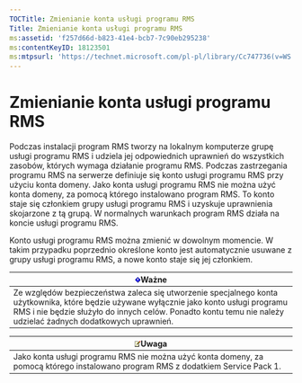 ```yaml
---
TOCTitle: Zmienianie konta usługi programu RMS
Title: Zmienianie konta usługi programu RMS
ms:assetid: 'f257d66d-b823-41e4-bcb7-7c90eb295238'
ms:contentKeyID: 18123501
ms:mtpsurl: 'https://technet.microsoft.com/pl-pl/library/Cc747736(v=WS.10)'
---
```


Zmienianie konta usługi programu RMS
====================================

Podczas instalacji program RMS tworzy na lokalnym komputerze grupę usługi programu RMS i udziela jej odpowiednich uprawnień do wszystkich zasobów, których wymaga działanie programu RMS. Podczas zastrzegania programu RMS na serwerze definiuje się konto usługi programu RMS przy użyciu konta domeny. Jako konta usługi programu RMS nie można użyć konta domeny, za pomocą którego instalowano program RMS. To konto staje się członkiem grupy usługi programu RMS i uzyskuje uprawnienia skojarzone z tą grupą. W normalnych warunkach program RMS działa na koncie usługi programu RMS.

Konto usługi programu RMS można zmienić w dowolnym momencie. W takim przypadku poprzednio określone konto jest automatycznie usuwane z grupy usługi programu RMS, a nowe konto staje się jej członkiem.

| ![](images/Cc747736.Important(WS.10).gif)Ważne                                                                                                                                                                               |
|-----------------------------------------------------------------------------------------------------------------------------------------------------------------------------------------------------------------------------------------------------------|
| Ze względów bezpieczeństwa zaleca się utworzenie specjalnego konta użytkownika, które będzie używane wyłącznie jako konto usługi programu RMS i nie będzie służyło do innych celów. Ponadto kontu temu nie należy udzielać żadnych dodatkowych uprawnień. |

| ![](images/Cc747736.note(WS.10).gif)Uwaga                                                            |
|-----------------------------------------------------------------------------------------------------------------------------------|
| Jako konta usługi programu RMS nie można użyć konta domeny, za pomocą którego instalowano program RMS z dodatkiem Service Pack 1. |
